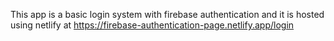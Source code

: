 This app is a basic login system with firebase authentication
and it is hosted using netlify at 
https://firebase-authentication-page.netlify.app/login
